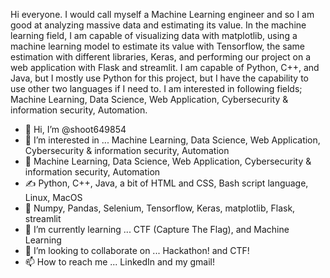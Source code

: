 Hi everyone. I would call myself a Machine Learning engineer and so I am good at analyzing massive data and estimating its value. In the machine learning field, I am capable of visualizing data with matplotlib, using a machine learning model to estimate its value with Tensorflow, the same estimation with different libraries, Keras, and performing our project on a web application with Flask and streamlit. I am capable of Python, C++, and Java, but I mostly use Python for this project, but I have the capability to use other two languages if I need to. I am interested in following fields; Machine Learning, Data Science, Web Application, Cybersecurity & information security, Automation. 

- 👋 Hi, I’m @shoot649854
- 👀 I’m interested in ... Machine Learning, Data Science, Web Application, Cybersecurity & information security, Automation
- 💯 Machine Learning, Data Science, Web Application, Cybersecurity & information security, Automation
- ✍  Python, C++, Java, a bit of HTML and CSS, Bash script language, Linux, MacOS
- 📖 Numpy, Pandas, Selenium, Tensorflow, Keras, matplotlib, Flask, streamlit 
- 🌱 I’m currently learning ... CTF (Capture The Flag), and Machine Learning
- 💞️ I’m looking to collaborate on ... Hackathon! and CTF!
- 📫 How to reach me ... LinkedIn and my gmail! 



<!---
shoot649854/shoot649854 is a ✨ special ✨ repository because its `README.md` (this file) appears on your GitHub profile.
You can click the Preview link to take a look at your changes.
--->
